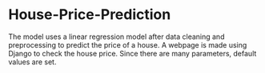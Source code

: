 # House-Price-Prediction
The model uses a linear regression model after data cleaning and preprocessing to predict the price of a house.
A webpage is made using Django to check the house price. Since there are many parameters, default values are set.
